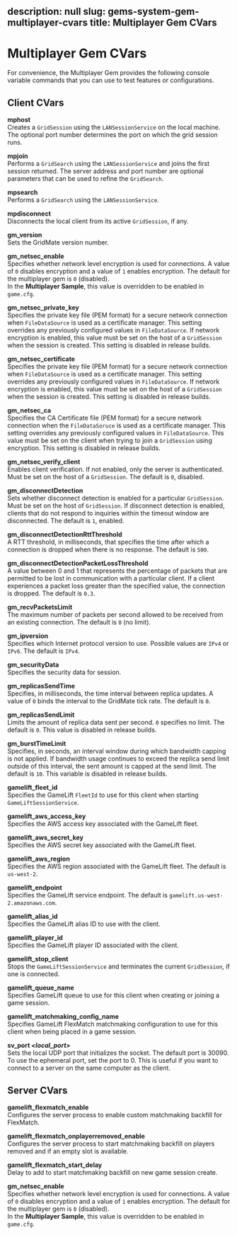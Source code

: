 description: null
slug: gems-system-gem-multiplayer-cvars
title: Multiplayer Gem CVars
---
# Multiplayer Gem CVars<a name="gems-system-gem-multiplayer-cvars"></a>

For convenience, the Multiplayer Gem provides the following console variable commands that you can use to test features or configurations\.

## Client CVars<a name="gems-system-gem-multiplayer-cvars-client"></a>

**mphost <port number>**  
Creates a `GridSession` using the `LANSessionService` on the local machine\. The optional port number determines the port on which the grid session runs\.

**mpjoin <server address> <port number>**  
Performs a `GridSearch` using the `LANSessionService` and joins the first session returned\. The server address and port number are optional parameters that can be used to refine the `GridSearch`\.

**mpsearch**  
Performs a `GridSearch` using the `LANSessionService`\.

**mpdisconnect**  
Disconnects the local client from its active `GridSession`, if any\.

**gm\_version**  
Sets the GridMate version number\.

**gm\_netsec\_enable**  
Specifies whether network level encryption is used for connections\. A value of `0` disables encryption and a value of `1` enables encryption\. The default for the multiplayer gem is `0` \(disabled\)\.  
In the **Multiplayer Sample**, this value is overridden to be enabled in `game.cfg`\.

**gm\_netsec\_private\_key**  
Specifies the private key file \(PEM format\) for a secure network connection when `FileDataSource` is used as a certificate manager\. This setting overrides any previously configured values in `FileDataSource`\. If network encryption is enabled, this value must be set on the host of a `GridSession` when the session is created\. This setting is disabled in release builds\.

**gm\_netsec\_certificate**  
Specifies the private key file \(PEM format\) for a secure network connection when `FileDataSource` is used as a certificate manager\. This setting overrides any previously configured values in `FileDataSource`\. If network encryption is enabled, this value must be set on the host of a `GridSession` when the session is created\. This setting is disabled in release builds\.

**gm\_netsec\_ca**  
Specifies the CA Certificate file \(PEM format\) for a secure network connection when the `FileDataSoruce` is used as a certificate manager\. This setting overrides any previously configured values in `FileDataSource`\. This value must be set on the client when trying to join a `GridSession` using encryption\. This setting is disabled in release builds\.

**gm\_netsec\_verify\_client**  
Enables client verification\. If not enabled, only the server is authenticated\. Must be set on the host of a `GridSession`\. The default is `0`, disabled\.

**gm\_disconnectDetection**  
Sets whether disconnect detection is enabled for a particular `GridSession`\. Must be set on the host of `GridSession`\. If disconnect detection is enabled, clients that do not respond to inquiries within the timeout window are disconnected\. The default is `1`, enabled\.

**gm\_disconnectDetectionRttThreshold**  
A RTT threshold, in milliseconds, that specifies the time after which a connection is dropped when there is no response\. The default is `500`\.

**gm\_disconnectDetectionPacketLossThreshold**  
A value between 0 and 1 that represents the percentage of packets that are permitted to be lost in communication with a particular client\. If a client experiences a packet loss greater than the specified value, the connection is dropped\. The default is `0.3`\.

**gm\_recvPacketsLimit**  
The maximum number of packets per second allowed to be received from an existing connection\. The default is `0` \(no limit\)\.

**gm\_ipversion**  
Specifies which Internet protocol version to use\. Possible values are `IPv4` or `IPv6`\. The default is `IPv4`\.

**gm\_securityData**  
Specifies the security data for session\. 

**gm\_replicasSendTime**  
Specifies, in milliseconds, the time interval between replica updates\. A value of `0` binds the interval to the GridMate tick rate\. The default is `0`\.

**gm\_replicasSendLimit**  
Limits the amount of replica data sent per second\. `0` specifies no limit\. The default is `0`\. This value is disabled in release builds\.

**gm\_burstTimeLimit**  
Specifies, in seconds, an interval window during which bandwidth capping is not applied\. If bandwidth usage continues to exceed the replica send limit outside of this interval, the sent amount is capped at the send limit\. The default is `10`\. This variable is disabled in release builds\.

**gamelift\_fleet\_id**  
Specifies the GameLift `FleetId` to use for this client when starting `GameLiftSessionService`\.

**gamelift\_aws\_access\_key**  
Specifies the AWS access key associated with the GameLift fleet\.

**gamelift\_aws\_secret\_key**  
Specifies the AWS secret key associated with the GameLift fleet\.

**gamelift\_aws\_region**  
Specifies the AWS region associated with the GameLift fleet\. The default is `us-west-2`\.

**gamelift\_endpoint**  
Specifies the GameLift service endpoint\. The default is `gamelift.us-west-2.amazonaws.com`\.

**gamelift\_alias\_id**  
Specifies the GameLift alias ID to use with the client\.

**gamelift\_player\_id**  
Specifies the GameLift player ID associated with the client\.

**gamelift\_stop\_client**  
Stops the `GameLiftSessionService` and terminates the current `GridSession`, if one is connected\.

**gamelift\_queue\_name**  
Specifies GameLift queue to use for this client when creating or joining a game session\.

**gamelift\_matchmaking\_config\_name**  
Specifies GameLift FlexMatch matchmaking configuration to use for this client when being placed in a game session\.

**sv\_port *<local\_port>***  
Sets the local UDP port that initializes the socket\. The default port is 30090\. To use the ephemeral port, set the port to 0\. This is useful if you want to connect to a server on the same computer as the client\.

## Server CVars<a name="gems-system-gem-multiplayer-cvars-server"></a>

**gamelift\_flexmatch\_enable**  
Configures the server process to enable custom matchmaking backfill for FlexMatch\.

**gamelift\_flexmatch\_onplayerremoved\_enable**  
Configures the server process to start matchmaking backfill on players removed and if an empty slot is available\.

**gamelift\_flexmatch\_start\_delay**  
Delay to add to start matchmaking backfill on new game session create\.

**gm\_netsec\_enable**  
Specifies whether network level encryption is used for connections\. A value of `0` disables encryption and a value of `1` enables encryption\. The default for the multiplayer gem is `0` \(disabled\)\.  
In the **Multiplayer Sample**, this value is overridden to be enabled in `game.cfg`\.